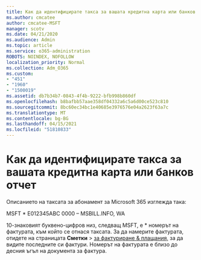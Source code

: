 ```yaml
---
title: Как да идентифицирате такса за вашата кредитна карта или банков отчет
ms.author: cmcatee
author: cmcatee-MSFT
manager: scotv
ms.date: 04/21/2020
ms.audience: Admin
ms.topic: article
ms.service: o365-administration
ROBOTS: NOINDEX, NOFOLLOW
localization_priority: Normal
ms.collection: Adm_O365
ms.custom:
- "451"
- "1960"
- "1500019"
ms.assetid: db7b34b7-0843-4f4b-9222-bfb998b860df
ms.openlocfilehash: b8bafbb57aae358df04332a6c5a6d00ce523c810
ms.sourcegitcommit: 8bc60ec34bc1e40685e3976576e04a2623f63a7c
ms.translationtype: MT
ms.contentlocale: bg-BG
ms.lasthandoff: 04/15/2021
ms.locfileid: "51810833"
---
```

# <a name="how-to-identify-a-charge-on-your-credit-card-or-bank-statement"></a>Как да идентифицирате такса за вашата кредитна карта или банков отчет

Описанието на таксата за абонамент за Microsoft 365 изглежда така:
  
MSFT \* E012345ABC 0000 – MSBILL.INFO, WA
  
10-знаковият буквено-цифров низ, следващ MSFT, е \* номерът на фактурата, към който се отнася таксата. За да намерите фактурата, отидете на страницата **Сметки** \> [за фактуриране & плащания,](https://go.microsoft.com/fwlink/p/?linkid=848039) за да видите последните си фактури. Номерът на фактурата е близо до десния ъгъл на документа за фактура.